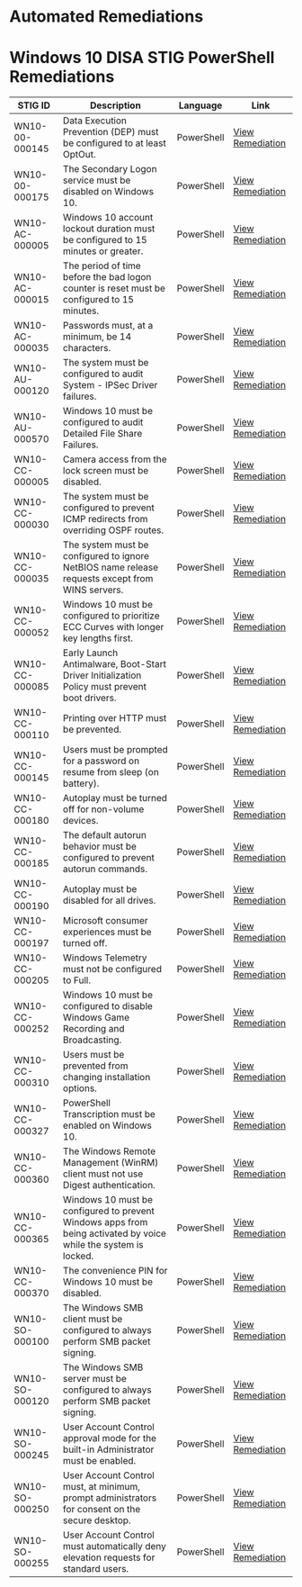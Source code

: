# Automated Remediations

# Windows 10 DISA STIG PowerShell Remediations

| STIG ID            | Description                                                                 | Language   | Link |
|---------------------|-----------------------------------------------------------------------------|------------|------|
| WN10-00-000145      | Data Execution Prevention (DEP) must be configured to at least OptOut.      | PowerShell | [View Remediation](https://github.com/rayanabuomar/rayanabuomar/blob/main/STIGS/WN10-00-000145.PS1) |
| WN10-00-000175      | The Secondary Logon service must be disabled on Windows 10.                 | PowerShell | [View Remediation](https://github.com/rayanabuomar/rayanabuomar/blob/main/STIGS/WN10-00-000175.PS1) |
| WN10-AC-000005      | Windows 10 account lockout duration must be configured to 15 minutes or greater. | PowerShell | [View Remediation](https://github.com/rayanabuomar/rayanabuomar/blob/main/STIGS/WN10-AC-000005.PS1) |
| WN10-AC-000015      | The period of time before the bad logon counter is reset must be configured to 15 minutes. | PowerShell | [View Remediation](https://github.com/rayanabuomar/rayanabuomar/blob/main/STIGS/WN10-AC-000015.PS1) |
| WN10-AC-000035      | Passwords must, at a minimum, be 14 characters.                             | PowerShell | [View Remediation](https://github.com/rayanabuomar/rayanabuomar/blob/main/STIGS/WN10-AC-000035.PS1) |
| WN10-AU-000120      | The system must be configured to audit System - IPSec Driver failures.      | PowerShell | [View Remediation](https://github.com/rayanabuomar/rayanabuomar/blob/main/STIGS/WN10-AU-000120.PS1) |
| WN10-AU-000570      | Windows 10 must be configured to audit Detailed File Share Failures.        | PowerShell | [View Remediation](https://github.com/rayanabuomar/rayanabuomar/blob/main/STIGS/WN10-AU-000570.PS1) |
| WN10-CC-000005      | Camera access from the lock screen must be disabled.                        | PowerShell | [View Remediation](https://github.com/rayanabuomar/rayanabuomar/blob/main/STIGS/WN10-CC-000005.PS1) |
| WN10-CC-000030      | The system must be configured to prevent ICMP redirects from overriding OSPF routes. | PowerShell | [View Remediation](https://github.com/rayanabuomar/rayanabuomar/blob/main/STIGS/WN10-CC-000030.PS1) |
| WN10-CC-000035      | The system must be configured to ignore NetBIOS name release requests except from WINS servers. | PowerShell | [View Remediation](https://github.com/rayanabuomar/rayanabuomar/blob/main/STIGS/WN10-CC-000035.PS1) |
| WN10-CC-000052      | Windows 10 must be configured to prioritize ECC Curves with longer key lengths first. | PowerShell | [View Remediation](https://github.com/rayanabuomar/rayanabuomar/blob/main/STIGS/WN10-CC-000052.PS1) |
| WN10-CC-000085      | Early Launch Antimalware, Boot-Start Driver Initialization Policy must prevent boot drivers. | PowerShell | [View Remediation](https://github.com/rayanabuomar/rayanabuomar/blob/main/STIGS/WN10-CC-000085.PS1) |
| WN10-CC-000110      | Printing over HTTP must be prevented.                                       | PowerShell | [View Remediation](https://github.com/rayanabuomar/rayanabuomar/blob/main/STIGS/WN10-CC-000110.PS1) |
| WN10-CC-000145      | Users must be prompted for a password on resume from sleep (on battery).    | PowerShell | [View Remediation](https://github.com/rayanabuomar/rayanabuomar/blob/main/STIGS/WN10-CC-000145.PS1) |
| WN10-CC-000180      | Autoplay must be turned off for non-volume devices.                         | PowerShell | [View Remediation](https://github.com/rayanabuomar/rayanabuomar/blob/main/STIGS/WN10-CC-000180.PS1) |
| WN10-CC-000185      | The default autorun behavior must be configured to prevent autorun commands.| PowerShell | [View Remediation](https://github.com/rayanabuomar/rayanabuomar/blob/main/STIGS/WN10-CC-000185.PS1) |
| WN10-CC-000190      | Autoplay must be disabled for all drives.                                   | PowerShell | [View Remediation](https://github.com/rayanabuomar/rayanabuomar/blob/main/STIGS/WN10-CC-000190.PS1) |
| WN10-CC-000197      | Microsoft consumer experiences must be turned off.                          | PowerShell | [View Remediation](https://github.com/rayanabuomar/rayanabuomar/blob/main/STIGS/WN10-CC-000197.PS1) |
| WN10-CC-000205      | Windows Telemetry must not be configured to Full.                          | PowerShell | [View Remediation](https://github.com/rayanabuomar/rayanabuomar/blob/main/STIGS/WN10-CC-000205.PS1) |
| WN10-CC-000252      | Windows 10 must be configured to disable Windows Game Recording and Broadcasting. | PowerShell | [View Remediation](https://github.com/rayanabuomar/rayanabuomar/blob/main/STIGS/WN10-CC-000252.PS1) |
| WN10-CC-000310      | Users must be prevented from changing installation options.                 | PowerShell | [View Remediation](https://github.com/rayanabuomar/rayanabuomar/blob/main/STIGS/WN10-CC-000310.PS1) |
| WN10-CC-000327      | PowerShell Transcription must be enabled on Windows 10.                     | PowerShell | [View Remediation](https://github.com/rayanabuomar/rayanabuomar/blob/main/STIGS/WN10-CC-000327.PS1) |
| WN10-CC-000360      | The Windows Remote Management (WinRM) client must not use Digest authentication. | PowerShell | [View Remediation](https://github.com/rayanabuomar/rayanabuomar/blob/main/STIGS/WN10-CC-000360.PS1) |
| WN10-CC-000365      | Windows 10 must be configured to prevent Windows apps from being activated by voice while the system is locked. | PowerShell | [View Remediation](https://github.com/rayanabuomar/rayanabuomar/blob/main/STIGS/WN10-CC-000365.PS1) |
| WN10-CC-000370      | The convenience PIN for Windows 10 must be disabled.                        | PowerShell | [View Remediation](https://github.com/rayanabuomar/rayanabuomar/blob/main/STIGS/WN10-CC-000370.PS1) |
| WN10-SO-000100      | The Windows SMB client must be configured to always perform SMB packet signing. | PowerShell | [View Remediation](https://github.com/rayanabuomar/rayanabuomar/blob/main/STIGS/WN10-SO-000100.PS1) |
| WN10-SO-000120      | The Windows SMB server must be configured to always perform SMB packet signing. | PowerShell | [View Remediation](https://github.com/rayanabuomar/rayanabuomar/blob/main/STIGS/WN10-SO-000120.ps1) |
| WN10-SO-000245      | User Account Control approval mode for the built-in Administrator must be enabled. | PowerShell | [View Remediation](https://github.com/rayanabuomar/rayanabuomar/blob/main/STIGS/WN10-SO-000245.PS1) |
| WN10-SO-000250      | User Account Control must, at minimum, prompt administrators for consent on the secure desktop. | PowerShell | [View Remediation](https://github.com/rayanabuomar/rayanabuomar/blob/main/STIGS/WN10-SO-000250.PS1) |
| WN10-SO-000255      | User Account Control must automatically deny elevation requests for standard users. | PowerShell | [View Remediation](https://github.com/rayanabuomar/rayanabuomar/blob/main/STIGS/WN10-SO-000255.PS1) |
